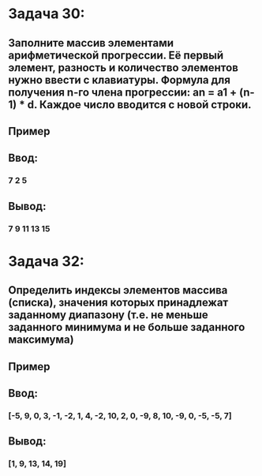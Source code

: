 # Задача 30:  
## Заполните массив элементами арифметической прогрессии. Её первый элемент, разность и количество элементов нужно ввести с клавиатуры. Формула для получения n-го члена прогрессии: an = a1 + (n-1) * d. Каждое число вводится с новой строки.
## Пример

## Ввод: 
### 7 2 5

## Вывод: 
### 7 9 11 13 15


# Задача 32: 
## Определить индексы элементов массива (списка), значения которых принадлежат заданному диапазону (т.е. не меньше заданного минимума и не больше заданного максимума)
## Пример

## Ввод: 
### [-5, 9, 0, 3, -1, -2, 1, 4, -2, 10, 2, 0, -9, 8, 10, -9, 0, -5, -5, 7]

## Вывод: 
###  [1, 9, 13, 14, 19]